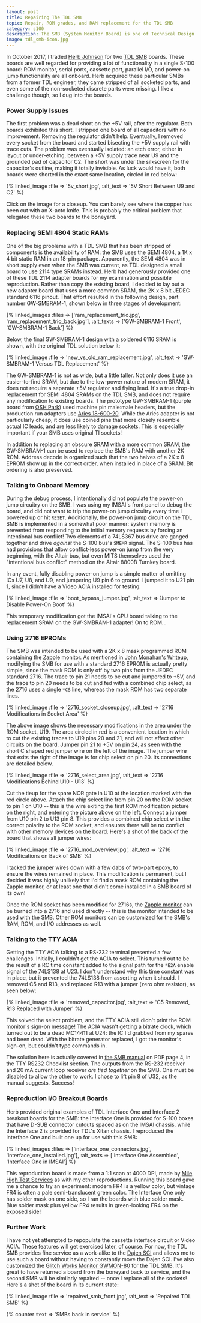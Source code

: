 ```yaml
---
layout: post
title: Repairing The TDL SMB
topic: Repair, ROM grades, and RAM replacement for the TDL SMB
category: s100
description: The SMB (System Monitor Board) is one of Technical Design Labs' best known products. I received two of these boards almost completely stripped of parts, and worked through them to get them back to operational condition. Along the way, upgrades, fixes, and reproduction of original parts were done which will hopefully help other hobbyists get their SMB boards operational.
image: tdl_smb-icon.jpg
---
```


<!-- ### Reproduction I/O Boards and RAM Replacements Now Available!

We have bare boards and parts kits available through our [Tindie store](https://www.tindie.com/stores/glitchwrks/):

* [Bare Reproduction Solid State Music IO-2 PC Board](https://www.tindie.com/products/glitchwrks/reproduction-solid-state-music-io-2-s-100-board/)
* [Solid State Music IO-2 Basic Parts Kit](https://www.tindie.com/products/glitchwrks/solid-state-music-io-2-basic-parts-kit/) -->

In October 2017, I traded [Herb Johnson](http://retrotechnology.com/) for two [TDL SMB](http://www.s100computers.com/Hardware%20Folder/TDL/SMB/TDL%20SMB.htm) boards. These boards are well regarded for providing a lot of functionality in a single S-100 board: ROM monitor, serial ports, cassette port, parallel I/O, and power-on jump functionality are all onboard. Herb acquired these particular SMBs from a former TDL engineer, they came stripped of all socketed parts, and even some of the non-socketed discrete parts were missing. I like a challenge though, so I dug into the boards.

### Power Supply Issues

The first problem was a dead short on the +5V rail, after the regulator. Both boards exhibited this short. I stripped one board of all capacitors with no improvement. Removing the regulator didn't help. Eventually, I removed every socket from the board and started bisecting the +5V supply rail with trace cuts. The problem was eventually isolated: an etch error, either in layout or under-etching, between a +5V supply trace near U9 and the grounded pad of capacitor C2. The short was under the silkscreen for the capacitor's outline, making it totally invisible. As luck would have it, both boards were shorted in the exact same location, circled in red below:

{% linked_image :file => '5v_short.jpg', :alt_text => '5V Short Between U9 and C2' %}

Click on the image for a closeup. You can barely see where the copper has been cut with an X-acto knife. This is probably the critical problem that relegated these two boards to the boneyard.

### Replacing SEMI 4804 Static RAMs

One of the big problems with a TDL SMB that has been stripped of components is the availability of RAM: the SMB uses the SEMI 4804, a 1K x 4 bit static RAM in an 18-pin package. Apparently, the SEMI 4804 was in short supply even when the SMB was current, as TDL designed a small board to use 2114 type SRAMs instead. Herb had generously provided one of these TDL 2114 adapter boards for my examination and possible reproduction. Rather than copy the existing board, I decided to lay out a new adapter board that uses a more common SRAM, the 2K x 8 bit JEDEC standard 6116 pinout. That effort resulted in the following design, part number GW-SMBRAM-1, shown below in three stages of development:

{% linked_images :files => ['ram_replacement_trio.jpg', 'ram_replacement_trio_back.jpg'], :alt_texts => ['GW-SMBRAM-1 Front', 'GW-SMBRAM-1 Back'] %}

Below, the final GW-SMBRAM-1 design with a soldered 6116 SRAM is shown, with the original TDL solution below it:

{% linked_image :file => 'new_vs_old_ram_replacement.jpg', :alt_text => 'GW-SMBRAM-1 Versus TDL Replacement' %}

The GW-SMBRAM-1 is not as wide, but a little taller. Not only does it use an easier-to-find SRAM, but due to the low-power nature of modern SRAM, it does not require a separate +5V regulator and flying lead. It's a true drop-in replacement for SEMI 4804 SRAMs on the TDL SMB, and does not require any modification to existing boards. The prototype GW-SMBRAM-1 (purple board from [OSH Park](https://oshpark.com/)) used machine pin male:male headers, but the production run adapters use [Aries 18-600-20](https://www.mouser.com/ProductDetail/Aries-Electronics/18-600-20?qs=2mZjssE3HVW2RjoYOPGrJA%3D%3D). While the Aries adapter is not particularly cheap, it does use coined pins that more closely resemble actual IC leads, and are less likely to damage sockets. This is especially important if your SMB uses original TI sockets!

In addition to replacing an obscure SRAM with a more common SRAM, the GW-SMBRAM-1 can be used to replace the SMB's RAM with another 2K ROM. Address decode is organized such that the two halves of a 2K x 8 EPROM show up in the correct order, when installed in place of a SRAM. Bit ordering is also preserved.

### Talking to Onboard Memory

During the debug process, I intentionally did not populate the power-on jump circuitry on the SMB. I was using my IMSAI's front panel to debug the board, and did not want to trip the power-on jump circuitry every time I powered up or hit `RESET`. Additionally, the power-on jump circuit on the TDL SMB is implemented in a somewhat poor manner: system memory is prevented from responding to the initial memory requests by forcing an intentional bus conflict! Two elements of a 74LS367 bus drive are ganged together and drive *against* the S-100 bus's `SMEMR` signal. The S-100 bus has had provisions that allow conflict-less power-on jump from the very beginning, with the Altair bus, but even MITS themselves used the "intentional bus conflict" method on the Altair 8800B Turnkey board.

In any event, fully disabling power-on jump is a simple matter of omitting ICs U7, U8, and U9, and jumpering U9 pin 6 to ground. I jumped it to U21 pin 1, since I didn't have a Video ACIA installed for testing:

{% linked_image :file => 'boot_bypass_jumper.jpg', :alt_text => 'Jumper to Disable Power-On Boot' %}

This temporary modification got the IMSAI's CPU board talking to the replacement SRAM on the GW-SMBRAM-1 adapter! On to ROM...

### Using 2716 EPROMs

The SMB was intended to be used with a 2K x 8 mask programmed ROM containing the Zapple monitor. As mentioned in [John Monahan's Writeup](http://www.s100computers.com/Hardware%20Folder/TDL/SMB/TDL%20SMB.htm), modifying the SMB for use with a standard 2716 EPROM is actually pretty simple, since the mask ROM is only off by two pins from the JEDEC standard 2716. The trace to pin 21 needs to be cut and jumpered to +5V, and the trace to pin 20 needs to be cut and fed with a combined chip select, as the 2716 uses a single `*CS` line, whereas the mask ROM has two separate lines.

{% linked_image :file => '2716_socket_closeup.jpg', :alt_text => '2716 Modifications in Socket Area' %}

The above image shows the necessary modifications in the area under the ROM socket, U19. The area circled in red is a convenient location in which to cut the existing traces to U19 pins 20 and 21, and will not affect other circuits on the board. Jumper pin 21 to +5V on pin 24, as seen with the short C shaped red jumper wire on the left of the image. The jumper wire that exits the right of the image is for chip select on pin 20. Its connections are detailed below.

{% linked_image :file => '2716_select_area.jpg', :alt_text => '2716 Modifications Behind U10 - U13' %}

Cut the tieup for the spare NOR gate in U10 at the location marked with the red circle above. Attach the chip select line from pin 20 on the ROM socket to pin 1 on U10 -- this is the wire exiting the first ROM modification picture on the right, and entering the picture above on the left. Connect a jumper from U10 pin 2 to U13 pin 8. This provides a combined chip select with the correct polarity to the ROM socket, and ensures there will be no conflict with other memory devices on the board. Here's a shot of the back of the board that shows all jumper wires:

{% linked_image :file => '2716_mod_overview.jpg', :alt_text => '2716 Modifications on Back of SMB' %}

I tacked the jumper wires down with a few dabs of two-part epoxy, to ensure the wires remained in place. This modification is permanent, but I decided it was highly unlikely that I'd find a mask ROM containing the Zapple monitor, or at least one that didn't come installed in a SMB board of its own!

Once the ROM socket has been modified for 2716s, the [Zapple monitor](http://www.retrotechnology.com/restore/TDLmonitor.html) can be burned into a 2716 and used directly -- this is the monitor intended to be used with the SMB. Other ROM monitors can be customized for the SMB's RAM, ROM, and I/O addresses as well.

### Talking to the TTY ACIA

Getting the TTY ACIA talking to a RS-232 terminal presented a few challenges. Initially, I couldn't get the ACIA to select. This turned out to be the result of a RC time constant added to the signal path for the `*E2A` enable signal of the 74LS138 at U23. I don't understand why this time constant was in place, but it prevented the 74LS138 from asserting when it should. I removed C5 and R13, and replaced R13 with a jumper (zero ohm resistor), as seen below:

{% linked_image :file => 'removed_capacitor.jpg', :alt_text => 'C5 Removed, R13 Replaced with Jumper' %} 

This solved the select problem, and the TTY ACIA still didn't print the ROM monitor's sign-on message! The ACIA wasn't getting a bitrate clock, which turned out to be a dead MC14411 at U24: the IC I'd grabbed from my spares had been dead. With the bitrate generator replaced, I got the monitor's sign-on, but couldn't type commands in.

The solution here is actually covered in [the SMB manual](http://www.s100computers.com/Hardware%20Manuals/TDL/SMB%20Manual.pdf) on PDF page 4, in the TTY RS232 Checklist section. The outputs from the RS-232 receiver and 20 mA current loop receiver *are tied together* on the SMB. One must be disabled to allow the other to work. I chose to lift pin 8 of U32, as the manual suggests. Success!

### Reproduction I/O Breakout Boards

Herb provided original examples of TDL Interface One and Interface 2 breakout boards for the SMB: the Interface One is provided for S-100 boxes that have D-SUB connector cutouts spaced as on the IMSAI chassis, while the Interface 2 is provided for TDL's Xitan chassis. I reproduced the Interface One and built one up for use with this SMB:

{% linked_images :files => ['interface_one_connectors.jpg', 'interface_one_installed.jpg'], :alt_texts => ['Interface One Assembled', 'Interface One in IMSAI'] %}

This reproduction board is made from a 1:1 scan at 4000 DPI, made by [Mile High Test Services](http://www.mhtest.com/) as with my other reproductions. Running this board gave me a chance to try an experiment: modern FR4 is a yellow color, but vintage FR4 is often a pale semi-translucent green color. The Interface One only has solder mask on one side, so I ran the boards with blue solder mask. Blue solder mask plus yellow FR4 results in green-looking FR4 on the exposed side!

### Further Work

I have not yet attempted to repopulate the cassette interface circuit or Video ACIA. These features will get exercised later, of course. For now, the TDL SMB provides fine service as a work-alike to the [Dajen SCI](/2011/11/03/dajen-sci) and allows me to use such a board without having to constantly move the Dajen SCI. I've also customized the [Glitch Works Monitor GWMON-80](https://github.com/chapmajs/glitchworks_monitor) for the TDL SMB. It's great to have returned a board from the boneyard back to service, and the second SMB will be similarly repaired -- once I replace all of the sockets! Here's a shot of the board in its current state:

{% linked_image :file => 'repaired_smb_front.jpg', :alt_text => 'Repaired TDL SMB' %} 

{% counter :text => 'SMBs back in service' %}

